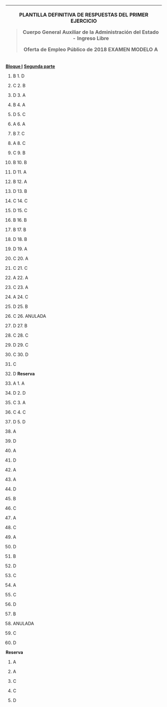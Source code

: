 <table>
<colgroup>
<col style="width: 100%" />
</colgroup>
<thead>
<tr>
<th style="text-align: center;"><p><strong>PLANTILLA DEFINITIVA DE
RESPUESTAS DEL PRIMER EJERCICIO</strong></p>
<blockquote>
<p><strong>Cuerpo General Auxiliar de la Administración del Estado -
Ingreso Libre</strong></p>
<p><strong>Oferta de Empleo Público de 2018 EXAMEN MODELO A</strong></p>
</blockquote></th>
</tr>
</thead>
<tbody>
</tbody>
</table>

**<u>Bloque I</u>** **<u>Segunda parte</u>**

1.  B 1. D

2.  C 2. B

3.  D 3. A

4.  B 4. A

5.  D 5. C

6.  A 6. A

7.  B 7. C

8.  A 8. C

9.  C 9. B

10. B 10. B

11. D 11. A

12. B 12. A

13. D 13. B

14. C 14. C

15. D 15. C

16. B 16. B

17. B 17. B

18. D 18. B

19. D 19. A

20. C 20. A

21. C 21. C

22. A 22. A

23. C 23. A

24. A 24. C

25. D 25. B

26. C 26. ANULADA

27. D 27. B

28. C 28. C

29. D 29. C

30. C 30. D

31. C

32. D **Reserva**

33. A 1. A

34. D 2. D

35. C 3. A

36. C 4. C

37. D 5. D

38. A

39. D

40. A

41. D

42. A

43. A

44. D

45. B

46. C

47. A

48. C

49. A

50. D

51. B

52. D

53. C

54. A

55. C

56. D

57. B

58. ANULADA

59. C

60. D

**Reserva**

1.  A

2.  A

3.  C

4.  C

5.  D
